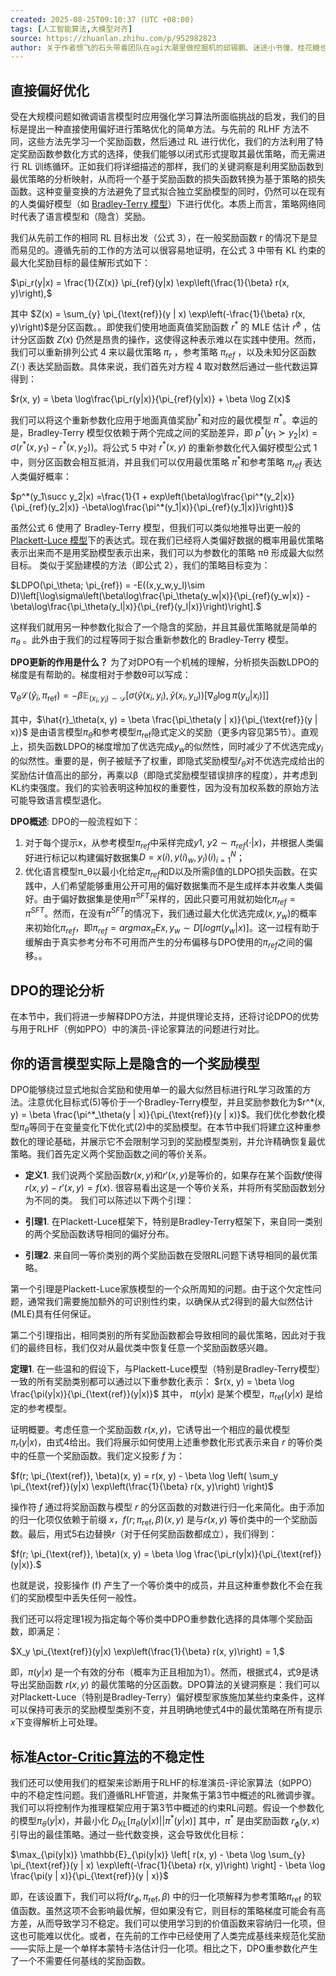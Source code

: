 ```yaml
---
created: 2025-08-25T09:10:37 (UTC +08:00)
tags: [人工智能算法,大模型对齐]
source: https://zhuanlan.zhihu.com/p/952982823
author: 关于作者想飞的石头带着团队在agi大潮里做挖掘机的邱锡鹏、迷途小书僮、桂花糖也关注了他回答150文章110关注者20,848关注他发私信
---
```

## 直接偏好优化

受在大规模问题如微调语言模型时应用强化学习算法所面临挑战的启发，我们的目标是提出一种直接使用偏好进行策略优化的简单方法。与先前的 RLHF 方法不同，这些方法先学习一个奖励函数，然后通过 RL 进行优化，我们的方法利用了特定奖励函数参数化方式的选择，使我们能够以闭式形式提取其最优策略，而无需进行 RL 训练循环。正如我们将详细描述的那样，我们的关键洞察是利用奖励函数到最优策略的分析映射，从而将一个基于奖励函数的损失函数转换为基于策略的损失函数。这种变量变换的方法避免了显式拟合独立奖励模型的同时，仍然可以在现有的人类偏好模型（如 [Bradley-Terry 模型](https://zhida.zhihu.com/search?content_id=249139516&content_type=Article&match_order=1&q=Bradley-Terry+%E6%A8%A1%E5%9E%8B&zhida_source=entity)）下进行优化。本质上而言，策略网络同时代表了语言模型和（隐含）奖励。

我们从先前工作的相同 RL 目标出发（公式 3），在一般奖励函数 r 的情况下是显而易见的。遵循先前的工作的方法可以很容易地证明，在公式 3 中带有 KL 约束的最大化奖励目标的最佳解形式如下：

$\pi_r(y|x) = \frac{1}{Z(x)} \pi_{ref}(y|x) \exp\left(\frac{1}{\beta} r(x, y)\right),$

其中 $Z(x) = \sum_{y} \pi_{\text{ref}}(y | x) \exp\left(-\frac{1}{\beta} r(x, y)\right)$是分区函数。。即使我们使用地面真值奖励函数 $r^*$ 的 MLE 估计 $r^\phi$ ，估计分区函数 $Z(x)$ 仍然是昂贵的操作，这使得这种表示难以在实践中使用。然而，我们可以重新排列公式 4 来以最优策略 $\pi_r$ ，参考策略 $\pi_{ref}$ ，以及未知分区函数 $Z(\cdot)$ 表达奖励函数。具体来说，我们首先对方程 4 取对数然后通过一些代数运算得到：

$r(x, y) = \beta \log\frac{\pi_r(y|x)}{\pi_{ref}(y|x)} + \beta \log Z(x)$

我们可以将这个重新参数化应用于地面真值奖励$r^*$和对应的最优模型 $\pi^*$。幸运的是，Bradley-Terry 模型仅依赖于两个完成之间的奖励差异，即 $p^*(y_1\succ y_2|x) = \sigma(r^*(x, y_1) - r^*(x, y_2))$。将公式 5 中对 $r^*(x, y)$ 的重新参数化代入偏好模型公式 1 中，则分区函数会相互抵消，并且我们可以仅用最优策略 $\pi^*$和参考策略 $\pi_{ref}$ 表达人类偏好概率：

$p^*(y_1\succ y_2|x) =\frac{1}{1 + exp\left(\beta\log\frac{\pi^*(y_2|x)}{\pi_{ref}(y_2|x)} -\beta\log\frac{\pi^*(y_1|x)}{\pi_{ref}(y_1|x)}\right)}$

虽然公式 6 使用了 Bradley-Terry 模型，但我们可以类似地推导出更一般的 [Plackett-Luce 模型](https://zhida.zhihu.com/search?content_id=249139516&content_type=Article&match_order=1&q=Plackett-Luce+%E6%A8%A1%E5%9E%8B&zhida_source=entity)下的表达式。现在我们已经将人类偏好数据的概率用最优策略表示出来而不是用奖励模型表示出来，我们可以为参数化的策略 πθ 形成最大似然目标。 类似于奖励建模的方法（即公式 2），我们的策略目标变为：

$LDPO(\pi_\theta; \pi_{ref}) = -E((x,y_w,y_l)\sim D)\left[\log\sigma\left(\beta\log\frac{\pi_\theta(y_w|x)}{\pi_{ref}(y_w|x)} -\beta\log\frac{\pi_\theta(y_l|x)}{\pi_{ref}(y_l|x)}\right)\right].$

这样我们就用另一种参数化拟合了一个隐含的奖励，并且其最优策略就是简单的 $\pi_\theta$ 。此外由于我们的过程等同于拟合重新参数化的 Bradley-Terry 模型。

**DPO更新的作用是什么？** 为了对DPO有一个机械的理解，分析损失函数LDPO的梯度是有帮助的。梯度相对于参数θ可以写成：

$\nabla_{\theta} \mathcal{L}(\hat{y}_{i}, \pi_{\text{ref}}) = -\beta \mathbb{E}_{(x_{i}, y_{i}) \sim \mathcal{D}} \left[ \sigma(\hat{y}(x_{i}, y_{i}), \hat{y}(x_{i}, y_{u})) \left[ \nabla_{\theta} \log \pi(y_{u} | x_{i}) \right] \right]$

其中，$\hat{r}_\theta(x, y) = \beta \frac{\pi_\theta(y | x)}{\pi_{\text{ref}}(y | x)}$ 是由语言模型$\pi_\theta$和参考模型$\pi_{\text{ref}}$隐式定义的奖励（更多内容见第5节）。直观上，损失函数LDPO的梯度增加了优选完成$y_w$的似然性，同时减少了不优选完成$y_l$的似然性。重要的是，例子被赋予了权重，即隐式奖励模型$\hat{r}_\theta$对不优选完成给出的奖励估计值高出的部分，再乘以β（即隐式奖励模型错误排序的程度），并考虑到KL约束强度。我们的实验表明这种加权的重要性，因为没有加权系数的原始方法可能导致语言模型退化。

**DPO概述**: DPO的一般流程如下：

1.  对于每个提示x，从参考模型$π_{ref}$中采样完成$y1$, $y2∼π_{ref}(·|x)$，并根据人类偏好进行标记以构建偏好数据集$D={x(i), y(i)_w, y_l)(i)}^N_{i=1}$；
2.  优化语言模型π\_θ以最小化给定$π_{ref}$和D以及所需β值的LDPO损失函数。在实践中，人们希望能够重用公开可用的偏好数据集而不是生成样本并收集人类偏好。由于偏好数据集是使用$π^{SFT}$采样的，因此只要可用就初始化$π_{ref}=π^{SFT}$。然而，在没有$π^{SFT}$的情况下，我们通过最大化优选完成$(x, y_w)$的概率来初始化$π_{ref}$，即$π_{ref}= arg max_π Ex,y_w∼D[log π(y_w | x)]$。这一过程有助于缓解由于真实参考分布不可用而产生的分布偏移与DPO使用的$π_{ref}$之间的偏移。。

## DPO的理论分析

在本节中，我们将进一步解释DPO方法，并提供理论支持，还将讨论DPO的优势与用于RLHF（例如PPO）中的演员-评论家算法的问题进行对比。

## 你的语言模型实际上是隐含的一个奖励模型

DPO能够绕过显式地拟合奖励和使用单一的最大似然目标进行RL学习政策的方法。注意优化目标式(5)等价于一个Bradley-Terry模型，并且奖励参数化为$r^*(x, y) = \beta \frac{\pi^*_\theta(y | x)}{\pi_{\text{ref}}(y | x)}$。我们优化参数化模型$\pi_\theta$等同于在变量变化下优化式(2)中的奖励模型。在本节中我们将建立这种重参数化的理论基础，并展示它不会限制学习到的奖励模型类别，并允许精确恢复最优策略。我们首先定义两个奖励函数之间的等价关系。

-   **定义1**. 我们说两个奖励函数$r(x, y)$和$r'(x, y)$是等价的，如果存在某个函数$f$使得 $r(x, y) - r'(x, y) = f(x).$ 很容易看出这是一个等价关系，并将所有奖励函数划分为不同的类。 我们可以陈述以下两个引理：
    
-   **引理1**. 在Plackett-Luce框架下，特别是Bradley-Terry框架下，来自同一类别的两个奖励函数诱导相同的偏好分布。
    
-   **引理2**. 来自同一等价类别的两个奖励函数在受限RL问题下诱导相同的最优策略。
    

第一个引理是Plackett-Luce家族模型的一个众所周知的问题。由于这个欠定性问题，通常我们需要施加额外的可识别性约束，以确保从式2得到的最大似然估计(MLE)具有任何保证。

第二个引理指出，相同类别的所有奖励函数都会导致相同的最优策略，因此对于我们的最终目标，我们仅对从最优类中恢复任意一个奖励函数感兴趣。

**定理1**. 在一些温和的假设下，与Plackett-Luce模型（特别是Bradley-Terry模型）一致的所有奖励类别都可以通过以下重参数化表示： $r(x, y) = \beta \log \frac{\pi(y|x)}{\pi_{\text{ref}}(y|x)}$ 其中， $\pi(y|x)$ 是某个模型，$\pi_{\text{ref}}(y|x)$ 是给定的参考模型。

证明概要。考虑任意一个奖励函数 $r(x, y)$，它诱导出一个相应的最优模型$\pi_r(y|x)$，由式4给出。我们将展示如何使用上述重参数化形式表示来自 $r$ 的等价类中的任意一个奖励函数。我们定义投影 $f$ 为：

$f(r; \pi_{\text{ref}}, \beta)(x, y) = r(x, y) - \beta \log \left( \sum_y \pi_{\text{ref}}(y|x) \exp\left(\frac{1}{\beta} r(x, y)\right) \right)$

操作符 $f$ 通过将奖励函数与模型 $r$ 的分区函数的对数进行归一化来简化。由于添加的归一化项仅依赖于前缀 $x$，$f(r; \pi_{\text{ref}}, \beta)(x, y)$ 是与$r(x, y)$ 等价类中的一个奖励函数。最后，用式5右边替换$r$（对于任何奖励函数都成立），我们得到：

$f(r; \pi_{\text{ref}}, \beta)(x, y) = \beta \log \frac{\pi_r(y|x)}{\pi_{\text{ref}}(y|x)}.$

也就是说，投影操作 (f) 产生了一个等价类中的成员，并且这种重参数化不会在我们的奖励模型中丢失任何一般性。

我们还可以将定理1视为指定每个等价类中DPO重参数化选择的具体哪个奖励函数，即满足：

$X_y \pi_{\text{ref}}(y|x) \exp\left(\frac{1}{\beta} r(x, y)\right) = 1,$

即，$\pi(y|x)$ 是一个有效的分布（概率为正且相加为1）。然而，根据式4，式9是诱导出奖励函数 $r(x, y)$ 的最优策略的分区函数。DPO算法的关键洞察是：我们可以对Plackett-Luce（特别是Bradley-Terry）偏好模型家族施加某些约束条件，这样可以保持可表示的奖励模型类别不变，并且明确地使式4中的最优策略在所有提示 $x$下变得解析上可处理。

## 标准[Actor-Critic算法](https://zhida.zhihu.com/search?content_id=249139516&content_type=Article&match_order=1&q=Actor-Critic%E7%AE%97%E6%B3%95&zhida_source=entity)的不稳定性

我们还可以使用我们的框架来诊断用于RLHF的标准演员-评论家算法（如PPO）中的不稳定性问题。我们遵循RLHF管道，并聚焦于第3节中概述的RL微调步骤。我们可以将控制作为推理框架应用于第3节中概述的约束RL问题。假设一个参数化的模型$\pi_\theta(y|x)$，并最小化 $D_{KL} [\pi_\theta(y|x)||\pi^*(y|x)]$ 其中，$\pi^*$ 是由奖励函数 $r_\phi(y, x)$ 引导出的最佳策略。通过一些代数变换，这会导致优化目标：

$\max_{\pi(y|x)} \mathbb{E}_{\pi(y|x)} \left[ r(x, y) - \beta \log \sum_{y} \pi_{\text{ref}}(y | x) \exp\left(-\frac{1}{\beta} r(x, y)\right) \right] - \beta \log \frac{\pi(y | x)}{\pi_{\text{ref}}(y | x)}$

即，在该设置下，我们可以将$f(r_\phi, π_{\text{ref}}, β)$ 中的归一化项解释为参考策略$π_{\text{ref}}$ 的软值函数。虽然这项不会影响最优解，但如果没有它，则目标的策略梯度可能会有高方差，从而导致学习不稳定。我们可以使用学习到的价值函数来容纳归一化项，但这也可能难以优化。或者，在先前的工作中已经使用了人类完成基线来规范化奖励——实际上是一个单样本蒙特卡洛估计归一化项。相比之下，DPO重参数化产生了一个不需要任何基线的奖励函数。
